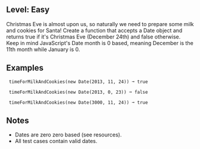 ## Level: Easy
Christmas Eve is almost upon us, so naturally we need to prepare some milk and cookies for Santa! Create a function that accepts a Date object and returns true if it's Christmas Eve (December 24th) and false otherwise. Keep in mind JavaScript's Date month is 0 based, meaning December is the 11th month while January is 0.

## Examples
```
 timeForMilkAndCookies(new Date(2013, 11, 24)) ➞ true

 timeForMilkAndCookies(new Date(2013, 0, 23)) ➞ false

 timeForMilkAndCookies(new Date(3000, 11, 24)) ➞ true
```
## Notes
* Dates are zero zero based (see resources).
* All test cases contain valid dates.